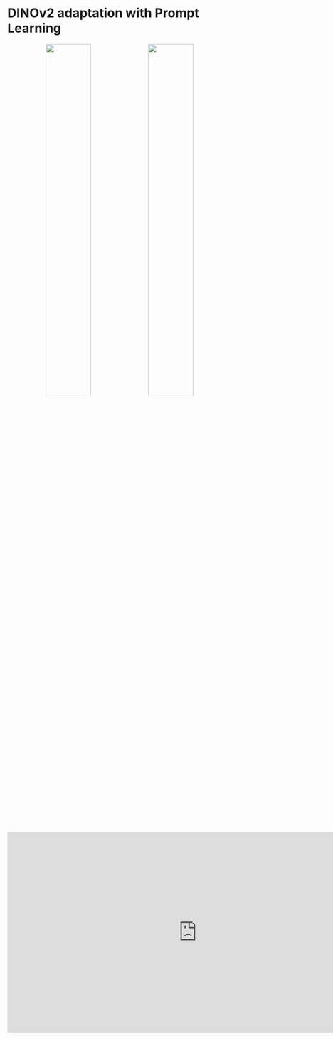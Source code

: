 # DINOv2 adaptation with Prompt Learning

<p align="center">
  <img src="https://github.com/user-attachments/assets/b4a20f9d-ff75-411d-9284-08e613e515c6" width="45%" />
  <img src="https://github.com/user-attachments/assets/5dfc827c-defe-4d3c-ab56-d7d9e1565c35" width="45%" />
</p>


<iframe
	src="https://chstr-s3bir.hf.space"
	frameborder="0"
	width="850"
	height="450"
></iframe>
